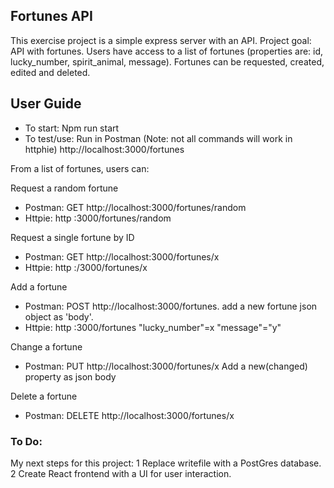 ## Fortunes API

This exercise project is a simple express server with an API.
Project goal: API with fortunes. Users have access to a list of fortunes (properties are: id, lucky_number, spirit_animal, message). Fortunes can be requested, created, edited and deleted.

## User Guide

- To start: Npm run start
- To test/use: Run in Postman (Note: not all commands will work in httphie)
  http://localhost:3000/fortunes

From a list of fortunes, users can:

Request a random fortune

- Postman: GET http://localhost:3000/fortunes/random
- Httpie: http :3000/fortunes/random

Request a single fortune by ID

- Postman: GET http://localhost:3000/fortunes/x
- Httpie: http :/3000/fortunes/x

Add a fortune

- Postman: POST http://localhost:3000/fortunes. add a new fortune json object as 'body'.
- Httpie: http :3000/fortunes "lucky_number"=x "message"="y"

Change a fortune

- Postman: PUT http://localhost:3000/fortunes/x Add a new(changed) property as json body

Delete a fortune

- Postman: DELETE http://localhost:3000/fortunes/x

### To Do:

My next steps for this project:
1 Replace writefile with a PostGres database.
2 Create React frontend with a UI for user interaction.
